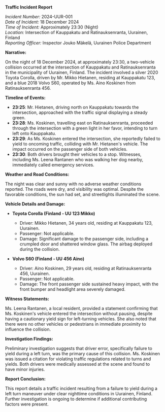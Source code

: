 **Traffic Incident Report**

*Incident Number:* 2024-UUR-001  
*Date of Incident:* 18 December 2024  
*Time of Incident:* Approximately 23:30 (Night)  
*Location:* Intersection of Kauppakatu and Ratinauksenranta, Uurainen, Finland  
*Reporting Officer:* Inspector Jouko Mäkelä, Uurainen Police Department  

**Narrative:**

On the night of 18 December 2024, at approximately 23:30, a two-vehicle collision occurred at the intersection of Kauppakatu and Ratinauksenranta in the municipality of Uurainen, Finland. The incident involved a silver 2020 Toyota Corolla, driven by Mr. Mikko Hietanen, residing at Kauppakatu 123, and a blue 2018 Volvo S60, operated by Ms. Aino Koskinen from Ratinauksenranta 456.

**Timeline of Events:**

- **23:25**: Mr. Hietanen, driving north on Kauppakatu towards the intersection, approached with the traffic signal displaying a steady green.
- **23:28**: Ms. Koskinen, travelling east on Ratinauksenranta, proceeded through the intersection with a green light in her favor, intending to turn left onto Kauppakatu.
- **23:29**: As Ms. Koskinen entered the intersection, she reportedly failed to yield to oncoming traffic, colliding with Mr. Hietanen's vehicle. The impact occurred on the passenger side of both vehicles.
- **23:30**: Both drivers brought their vehicles to a stop. Witnesses, including Ms. Leena Rantanen who was walking her dog nearby, immediately called emergency services.

**Weather and Road Conditions:**

The night was clear and sunny with no adverse weather conditions reported. The roads were dry, and visibility was optimal. Despite the favorable conditions, the sun had set, and streetlights illuminated the scene.

**Vehicle Details and Damage:**

- **Toyota Corolla (Finland - UU 123 Mikko)**
  - Driver: Mikko Hietanen, 34 years old, residing at Kauppakatu 123, Uurainen.
  - Passenger: Not applicable.
  - Damage: Significant damage to the passenger side, including a crumpled door and shattered window glass. The airbag deployed during the collision.

- **Volvo S60 (Finland - UU 456 Aino)**
  - Driver: Aino Koskinen, 29 years old, residing at Ratinauksenranta 456, Uurainen.
  - Passenger: Not applicable.
  - Damage: The front passenger side sustained heavy impact, with the front bumper and headlight area severely damaged.

**Witness Statements:**

Ms. Leena Rantanen, a local resident, provided a statement confirming that Ms. Koskinen's vehicle entered the intersection without pausing, despite having a cautionary yield sign for left-turning vehicles. She also noted that there were no other vehicles or pedestrians in immediate proximity to influence the collision.

**Investigation Findings:**

Preliminary investigation suggests that driver error, specifically failure to yield during a left turn, was the primary cause of this collision. Ms. Koskinen was issued a citation for violating traffic regulations related to turns and yields. Both drivers were medically assessed at the scene and found to have minor injuries.

**Report Conclusion:**

This report details a traffic incident resulting from a failure to yield during a left turn maneuver under clear nighttime conditions in Uurainen, Finland. Further investigation is ongoing to determine if additional contributing factors were present.